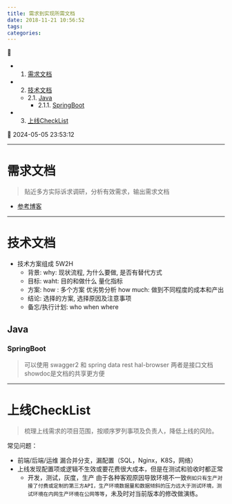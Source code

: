 ```yaml
---
title: 需求到实现所需文档
date: 2018-11-21 10:56:52
tags: 
categories: 
---
```


💠

- 1. [需求文档](#需求文档)
- 2. [技术文档](#技术文档)
    - 2.1. [Java](#java)
        - 2.1.1. [SpringBoot](#springboot)
- 3. [上线CheckList](#上线checklist)

💠 2024-05-05 23:53:12
****************************************
# 需求文档
> 贴近多方实际诉求调研，分析有效需求，输出需求文档

- [参考博客](http://www.kejilie.com/woshipm/article/6Bri6b.html)


***********************
# 技术文档
- 技术方案组成 5W2H
    - 背景: why: 现状流程, 为什么要做, 是否有替代方式
    - 目标: waht: 目的和做什么 量化指标
    - 方案: how : 多个方案 优劣势分析 how much: 做到不同程度的成本和产出
    - 结论: 选择的方案, 选择原因及注意事项
    - 备忘/执行计划: who when where 

## Java
### SpringBoot
> 可以使用 swagger2 和 spring data rest hal-browser 两者是接口文档  
showdoc是文档的共享更方便


************************

# 上线CheckList
> 梳理上线需求的项目范围，按顺序罗列事项及负责人，降低上线的风险。

常见问题：
- 前端/后端/运维 漏合并分支，漏配置（SQL，Nginx，K8S，网络）
- 上线发现配置项或逻辑不生效或要花费很大成本，但是在测试和验收时都正常
    - 开发，测试，灰度，生产 由于各种客观原因导致环境不一致`例如只有生产对接了付费或定制的第三方API，生产环境数据量和数据倾斜的压力远大于测试环境，测试环境在内网生产环境在公网等等`，未及时对当前版本的修改做演练。

